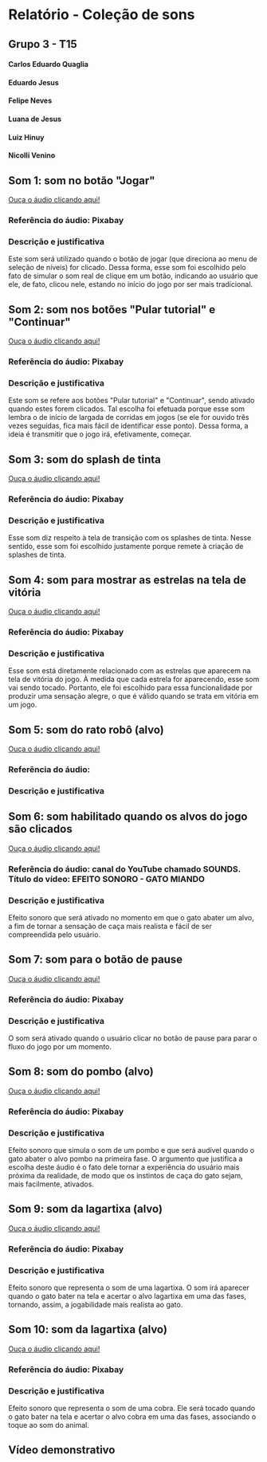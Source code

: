 <h1>Relatório - Coleção de sons</h1>
<h2>Grupo 3 - T15</h2>
<h4>Carlos Eduardo Quaglia</h4>
<h4>Eduardo Jesus</h4>
<h4>Felipe Neves</h4>
<h4>Luana de Jesus</h4>
<h4>Luiz Hinuy</h4>
<h4>Nicolli Venino</h4>

<h2>Som 1: som no botão "Jogar"</h2>
<a href = "https://drive.google.com/file/d/1hQFC5pVdqw617H8M5wLIWrMQGPIt92sz/view?usp=sharing">Ouça o áudio clicando aqui!</a>
<h3>Referência do áudio: Pixabay</h3>
<h3>Descrição e justificativa</h3>
<p>Este som será utilizado quando o botão de jogar (que direciona ao menu de seleção de níveis) for clicado. Dessa forma, esse som foi escolhido pelo fato de simular o som real de clique em um botão, indicando ao usuário que ele, de fato, clicou nele, estando no início do jogo por ser mais tradicional. </p>

<h2>Som 2: som nos botões "Pular tutorial" e "Continuar"</h2>
<a href = "https://drive.google.com/file/d/1CmhzvZDHqNDnyOqGY8DNLVBAR0uWa_cO/view?usp=sharing">Ouça o áudio clicando aqui!</a>
<h3>Referência do áudio: Pixabay</h3>
<h3>Descrição e justificativa</h3>
<p>Este som se refere aos botões "Pular tutorial" e "Continuar", sendo ativado quando estes forem clicados. Tal escolha foi efetuada porque esse som lembra o de início de largada de corridas em jogos (se ele for ouvido três vezes seguidas, fica mais fácil de identificar esse ponto). Dessa forma, a ideia é transmitir que o jogo irá, efetivamente, começar.</p>

<h2>Som 3: som do splash de tinta</h2>
<a href = "https://drive.google.com/file/d/1S7ec3bwp84ikFnf3YJEm72tkypAS9bdb/view?usp=sharing">Ouça o áudio clicando aqui!</a>
<h3>Referência do áudio: Pixabay</h3>
<h3>Descrição e justificativa</h3>
<p>Esse som diz respeito à tela de transição com os splashes de tinta. Nesse sentido, esse som foi escolhido justamente porque remete à criação de splashes de tinta.</p>


<h2>Som 4: som para mostrar as estrelas na tela de vitória </h2>
<a href = "https://drive.google.com/file/d/1r70VpueBP2AjGqV6dJNRPWkxYdkcudnU/view?usp=sharing">Ouça o áudio clicando aqui!</a>
<h3>Referência do áudio: Pixabay</h3>
<h3>Descrição e justificativa</h3>
<p>Esse som está diretamente relacionado com as estrelas que aparecem na tela de vitória do jogo. À medida que cada estrela for aparecendo, esse som vai sendo tocado. Portanto, ele foi escolhido para essa funcionalidade por produzir uma sensação alegre, o que é válido quando se trata em vitória em um jogo. </p>

<h2>Som 5: som do rato robô (alvo)</h2>
<a href = "https://drive.google.com/file/d/1jG39sa7Sp_wuA251Blk7ZV649-BVRxDw/view?usp=sharing">Ouça o áudio clicando aqui!</a>
<h3>Referência do áudio: </h3>
<h3>Descrição e justificativa</h3>
<p></p>

<h2>Som 6: som habilitado quando os alvos do jogo são clicados</h2>
<a href = "https://drive.google.com/file/d/17g-krBlk81rTzi-duVFOyEfhnxH6XU7U/view?usp=sharing">Ouça o áudio clicando aqui!</a>
<h3>Referência do áudio: canal do YouTube chamado SOUNDS. Título do vídeo: EFEITO SONORO - GATO MIANDO </h3>
<h3>Descrição e justificativa</h3>
<p>Efeito sonoro que será ativado no momento em que o gato abater um alvo, a fim de tornar a sensação de caça mais realista e fácil de ser compreendida pelo usuário. </p>

<h2>Som 7: som para o botão de pause</h2>
<a href = "https://drive.google.com/file/d/1a9IE5oRrw8p2ieAZE3skzfCzye1Pfz_o/view?usp=sharing">Ouça o áudio clicando aqui!</a>
<h3>Referência do áudio: Pixabay</h3>
<h3>Descrição e justificativa</h3>
<p>O som será ativado quando o usuário clicar no botão de pause para parar o fluxo do jogo por um momento. </p>

<h2>Som 8: som do pombo (alvo)</h2>
<a href = "https://drive.google.com/file/d/1zc9hjtwP67aTXE6p84U2f_sS9yQG1Fe5/view?usp=sharing">Ouça o áudio clicando aqui!</a>
<h3>Referência do áudio: Pixabay</h3>
<h3>Descrição e justificativa</h3>
<p>Efeito sonoro que simula o som de um pombo e que será audível quando o gato abater o alvo pombo na primeira fase. O argumento que justifica a escolha deste áudio é o fato dele tornar a experiência do usuário mais próxima da realidade, de modo que os instintos de caça do gato sejam, mais facilmente, ativados.</p>

<h2>Som 9: som da lagartixa (alvo)</h2>
<a href = "https://drive.google.com/file/d/1voUqdXlqM8OblkZLPvJhVY2d1bxRQalx/view?usp=sharing">Ouça o áudio clicando aqui!</a>
<h3>Referência do áudio: Pixabay </h3>
<h3>Descrição e justificativa</h3>
<p>Efeito sonoro que representa o som de uma lagartixa. O som irá aparecer quando o gato bater na tela e acertar o alvo lagartixa em uma das fases, tornando, assim, a jogabilidade mais realista ao gato.</p>

<h2>Som 10: som da lagartixa (alvo)</h2>
<a href = "https://drive.google.com/file/d/1Kei3Ft5Esq5iGarGQCAaaRvGc-NcH3Jb/view?usp=sharing">Ouça o áudio clicando aqui!</a>
<h3>Referência do áudio: Pixabay</h3>
<h3>Descrição e justificativa</h3>
<p>Efeito sonoro que representa o som de uma cobra. Ele será tocado quando o gato bater na tela e acertar o alvo cobra em uma das fases, associando o toque ao som do animal.</p>

<h2>Vídeo demonstrativo</h2>
